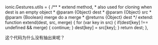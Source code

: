 
  ionic.Gestures.utils = {
    /**
     * extend method,
     * also used for cloning when dest is an empty object
     * @param   {Object}    dest
     * @param   {Object}    src
     * @param	{Boolean}	merge		do a merge
     * @returns {Object}    dest
     */
    extend: function extend(dest, src, merge) {
      for (var key in src) {
        if(dest[key] !== undefined && merge) {
          continue;
        }
        dest[key] = src[key];
      }
      return dest;
    },



这个代码为什么没有抽出来呢？

